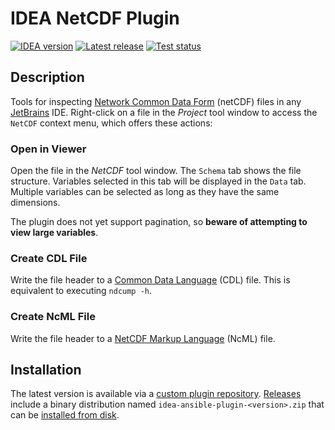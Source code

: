 # IDEA NetCDF Plugin

[![IDEA version][1]][7]
[![Latest release][2]][3]
[![Test status][4]][5]

[1]: https://img.shields.io/static/v1?label=IDEA&message=2022.1%2B&color=informational
[2]: https://img.shields.io/github/v/release/mdklatt/idea-netcdf-plugin?sort=semver
[3]: https://github.com/mdklatt/idea-netcdf-plugin/releases
[4]: https://github.com/mdklatt/idea-netcdf-plugin/actions/workflows/test.yml/badge.svg
[5]: https://github.com/mdklatt/idea-netcdf-plugin/actions/workflows/test.yml


## Description

<!-- This content is used by the Gradle IntelliJ Plugin. --> 
<!-- Plugin description -->

Tools for inspecting [Network Common Data Form][6] (netCDF) files in any
[JetBrains][7] IDE. Right-click on a file in the *Project* tool window to
access the `NetCDF` context menu, which offers these actions:

### Open in Viewer

Open the file in the *NetCDF* tool window. The `Schema` tab shows the file
structure. Variables selected in this tab will be displayed in the `Data` tab. 
Multiple variables can be selected as long as they have the same dimensions.

The plugin does not yet support pagination, so **beware of attempting to view
large variables**.

### Create CDL File

Write the file header to a [Common Data Language][8] (CDL) file. This is
equivalent to executing `ndcump -h`.

### Create NcML File

Write the file header to a [NetCDF Markup Language][9] (NcML) file.


[6]: https://www.unidata.ucar.edu/software/netcdf
[7]: https://www.jetbrains.com
[8]: https://docs.unidata.ucar.edu/nug/current/netcdf_utilities_guide.html
[9]: https://docs.unidata.ucar.edu/netcdf-java/current/userguide/ncml_overview.html

<!-- Plugin description end -->

## Installation

The latest version is available via a [custom plugin repository][10]. [Releases][3]
include a binary distribution named `idea-ansible-plugin-<version>.zip` that
can be [installed from disk][11].


[10]: https://mdklatt.github.io/idea-plugin-repo
[11]: https://www.jetbrains.com/help/idea/managing-plugins.html#install_plugin_from_disk
